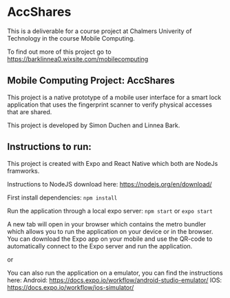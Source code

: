 # AccShares
This is a deliverable for a course project at Chalmers Univerity of Technology in the course Mobile Computing. 

To find out more of this project go to https://barklinnea0.wixsite.com/mobilecomputing
## Mobile Computing Project: AccShares
This project is a native prototype of a mobile user interface for a smart lock application that uses the fingerprint scanner to verify physical accesses that are shared.

This project is developed by Simon Duchen and Linnea Bark.
  

## Instructions to run:

This project is created with Expo and React Native which both are NodeJs framworks.

Instructions to NodeJS download here: https://nodejs.org/en/download/

First install dependencies:
`npm install`

Run the application through a local expo server: 
`npm start` or `expo start`

A new tab will open in your browser which contains the metro bundler which allows you to run the application on your device or in the browser.
You can download the Expo app on your mobile and use the QR-code to automatically connect to the Expo server and run the application.

or

You can also run the application on a emulator, you can find the instructions here: 
Android:
https://docs.expo.io/workflow/android-studio-emulator/ 
IOS:
https://docs.expo.io/workflow/ios-simulator/

